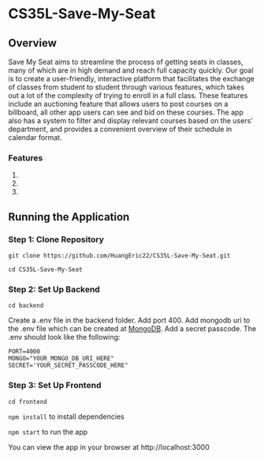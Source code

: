 # CS35L-Save-My-Seat

## Overview

Save My Seat aims to streamline the process of getting seats in classes, many of which are in high demand and reach full capacity quickly. Our goal is to create a user-friendly, interactive platform that facilitates the exchange of classes from student to student through various features, which takes out a lot of the complexity of trying to enroll in a full class. These features include an auctioning feature that allows users to post courses on a billboard, all other app users can see and bid on these courses. The app also has a system to filter and display relevant courses based on the users’ department, and provides a convenient overview of their schedule in calendar format.

### Features
1. 
2. 
3. 

## Running the Application

### Step 1: Clone Repository

`git clone https://github.com/HuangEric22/CS35L-Save-My-Seat.git`

`cd CS35L-Save-My-Seat`

### Step 2: Set Up Backend

`cd backend`

Create a .env file in the backend folder. Add port 400. Add mongodb uri to the .env file which can be created at [MongoDB](https://www.mongodb.com/). Add a secret passcode. The .env should look like the following:
```
PORT=4000
MONGO="YOUR_MONGO_DB_URI_HERE"
SECRET='YOUR_SECRET_PASSCODE_HERE"
```

### Step 3: Set Up Frontend 

`cd frontend` 

`npm install` to install dependencies

`npm start` to run the app

You can view the app in your browser at http://localhost:3000


